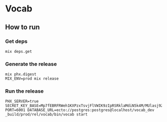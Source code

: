 # Vocab

## How to run

### Get deps

    mix deps.get

### Generate the release

    mix phx.digest
    MIX_ENV=prod mix release

### Run the release

    PHX_SERVER=true SECRET_KEY_BASE=Mp7fEBRFRWeh1KXPzxTsvjFlVWIK9zIpRSRklaMdiN5k4M/MUlasj9ZrSo9BmEYG PORT=6001 DATABASE_URL=ecto://postgres:postgres@localhost/vocab_dev _build/prod/rel/vocab/bin/vocab start
